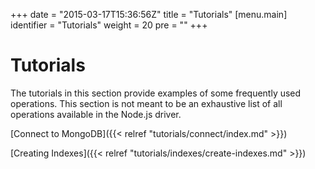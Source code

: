 +++
date = "2015-03-17T15:36:56Z"
title = "Tutorials"
[menu.main]
  identifier = "Tutorials"
  weight = 20
  pre = "<i class='fa fa-thumb-tack'></i>"
+++

# Tutorials

The tutorials in this section provide examples of some frequently used operations. This section is not meant to be an exhaustive list of all operations available in the Node.js driver.


[Connect to MongoDB]({{< relref "tutorials/connect/index.md" >}})

[Creating Indexes]({{< relref "tutorials/indexes/create-indexes.md" >}})